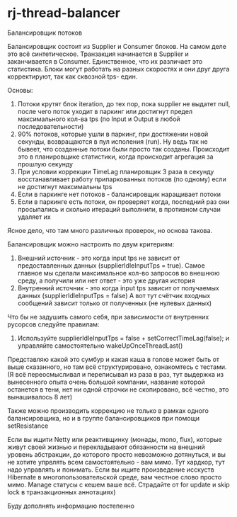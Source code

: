 # rj-thread-balancer
Балансировщик потоков

Балансировщик состоит из Supplier и Consumer блоков. На самом деле это всё синтетическое. 
Транзакция начинается в Supplier и заканчивается в Consumer. 
Единственное, что их различает это статистика.
Блоки могут работать на разных скоростях и они друг друга корректируют, так как сквозной tps- един.

Основы:
1) Потоки крутят блок iteration, до тех пор, пока supplier не выдатет null, после чего поток уходит в паркинг или достигнут предел максимального кол-ва tps (по Input и Output в любой последовательности)
2) 90% потоков, которые ушли в паркинг, при достяжении новой секунды, возвращаются в пул исполения (run).
   Ну ведь так не бывеет, что созданные потоки были просто так созданы.
   Происходит это в планировщике статистики, когда происходит агрегация за прошлую секунду
3) При условии коррекции TimeLag планировщик 3 раза в секунду восстанавливает работу припаркованных потоков (по одному) если не достигнут максимальны tps
4) Если в паркинге нет потоков - балансировщик наращивает потоки
4) Если в паркинге есть потоки, он проверяет когда, последний раз они просыпались и сколько итераций выполнили, в противном случаи удаляет их

Ясное дело, что там много различных проверок, но основа такова.

Балансировщик можно настроить по двум критериям:
1) Внешний источник - это когда input tps не зависит от предоставленных данных (supplierIdleInputTps = true).
   Самое главное мы сделали максимальное кол-во запросов во внешнюю среду, а получили или нет ответ - это уже другая история
2) Внутренний источник - это когда input tps зависит от получаемых данных (supplierIdleInputTps = false)
    А вот тут счётчик входных сообщений зависит только от полученных (не нулевых данных)

Что бы не задушить самого себя, при зависимости от внутренних русорсов следуйте правилам:

1) Используйте supplierIdleInputTps = false + setCorrectTimeLag(false); и управляйте самостоятельно wakeUpOnceThreadLast() 

Представляю какой это сумбур и какая каша в голове может быть от выше сказанного, но там всё структурировано, ознакомтесь с тестами.
(Я всё переосмысливал и переписывал из раза в раз, тут выдержка из вынесенного опыта очень большой компании, название которой останется в тени, нет ни одной строчки не скопировано, всё честно, это вынашивалось 8 лет) 

Также можно производить коррекцию не только в рамках одного балансировщика, но и в группе балансировщиков при помощи setResistance

Если вы ищити Netty или реактивщинку (монады, mono, flux), которые живут своей жизнью и перекладывают обязанности на внешний уровень абстракции, до которого просто невозможно дотянуться, и вы не хотите упрвлять всем самостоятельно - вам мимо. Тут хардкор, тут надо управлять и понимать.
Если вы ищите произведение исскуств Hibernate в многопользовательской среде, вам честное слово просто мимо. Manage статусы с кешем ваше всё. Страдайте от for update и skip lock в транзакционных аннотациях)

Буду дополнять информацию постепенно
